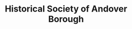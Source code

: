 ---
layout: repo
title: "Historical Society of Andover Borough"
id: 12344
permalink: repos/12344/
---